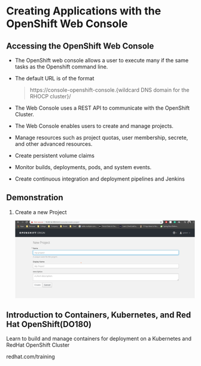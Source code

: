 # Creating Applications with the OpenShift Web Console

## Accessing the OpenShift Web Console

- The OpenShift web console allows a user to execute many if the same tasks as the Openshift command line.
- The default URL is of the format
    > https://console-openshift-console.{wildcard DNS domain for the RHOCP cluster}/

- The Web Console uses a REST API to communicate with the OpenShift Cluster.
- The Web Console enables users to create and manage projects.
- Manage resources such as project quotas, user membership, secrete, and other advanced resources.
- Create persistent volume claims
- Monitor builds, deployments, pods, and system events.
- Create continuous integration and deployment pipelines and Jenkins

## Demonstration

1. Create a new Project

    ![Creat New Project](img/new_project.png)


## Introduction to Containers, Kubernetes, and Red Hat OpenShift(DO180)

Learn to build and manage containers for deployment on a Kubernetes and RedHat OpenShift Cluster

redhat.com/training